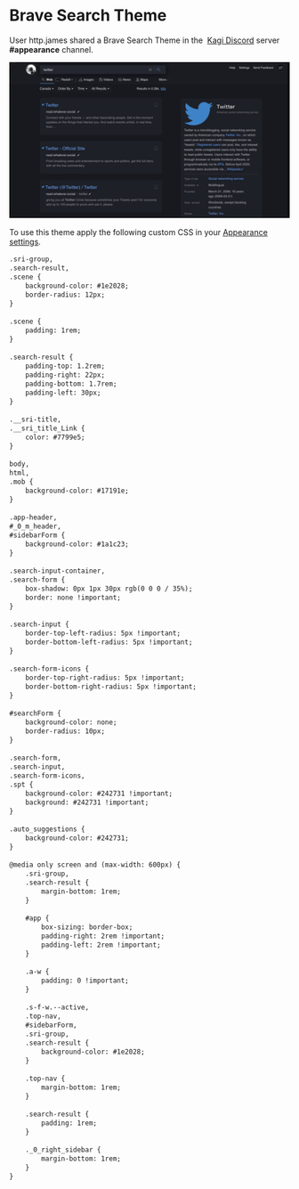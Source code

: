 # Brave Search Theme
 User http.james shared a Brave Search Theme in the  [Kagi Discord](https://kagi.com/discord) server **\#appearance** channel. 

 ![Brave Theme Applied](media/brave-theme-applied.png)

 To use this theme apply the following custom CSS in your [Appearance settings](https://kagi.com/settings?p=custom_css).

```
.sri-group,
.search-result,
.scene {
    background-color: #1e2028;
    border-radius: 12px;
}

.scene {
    padding: 1rem;
}

.search-result {
    padding-top: 1.2rem;
    padding-right: 22px;
    padding-bottom: 1.7rem;
    padding-left: 30px;
}

.__sri-title,
.__sri_title_Link {
    color: #7799e5;
}

body,
html,
.mob {
    background-color: #17191e;
}

.app-header,
#_0_m_header,
#sidebarForm {
    background-color: #1a1c23;
}

.search-input-container,
.search-form {
    box-shadow: 0px 1px 30px rgb(0 0 0 / 35%);
    border: none !important;
}

.search-input {
    border-top-left-radius: 5px !important;
    border-bottom-left-radius: 5px !important;
}

.search-form-icons {
    border-top-right-radius: 5px !important;
    border-bottom-right-radius: 5px !important;
}

#searchForm {
    background-color: none;
    border-radius: 10px;
}

.search-form,
.search-input,
.search-form-icons,
.spt {
    background-color: #242731 !important;
    background: #242731 !important;
}

.auto_suggestions {
    background-color: #242731;
}

@media only screen and (max-width: 600px) {
    .sri-group,
    .search-result {
        margin-bottom: 1rem;
    }

    #app {
        box-sizing: border-box;
        padding-right: 2rem !important;
        padding-left: 2rem !important;
    }

    .a-w {
        padding: 0 !important;
    }

    .s-f-w.--active,
    .top-nav,
    #sidebarForm,
    .sri-group,
    .search-result {
        background-color: #1e2028;
    }

    .top-nav {
        margin-bottom: 1rem;
    }

    .search-result {
        padding: 1rem;
    }

    ._0_right_sidebar {
        margin-bottom: 1rem;
    }
}
```